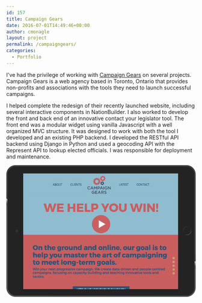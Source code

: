 ```yaml
---
id: 157
title: Campaign Gears
date: 2016-07-01T14:49:46+00:00
author: cmonagle
layout: project
permalink: /campaigngears/
categories:
  - Portfolio
---
```


I've had the privilege of working with [Campaign Gears](http://campaigngears.ca) on several projects. Campaign Gears is a web agency based in Toronto, Ontario that provides non-profits and associations with the tools they need to launch successful campaigns.

I helped complete the redesign of their recently launched website, including several interactive components in NationBuilder. I also worked to develop the front and back end of an innovative contact your legislator tool. The front end was a modular widget using vanilla Javascript with a well organized MVC structure. It was designed to work with both the tool I developed and an existing PHP backend. I developed the RESTful API backend using Django in Python and used a geocoding API with the Represent API to lookup elected officials. I was responsible for deployment and maintenance.

![Campaign Gears Screencap](/assets/images/campaigngears.png)
